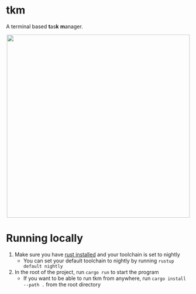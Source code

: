 # tkm
A terminal based **t**as**k** **m**anager.

<center><img class="center" src="https://i.imgur.com/v6rQZFE.png" height="500"></center>

# Running locally
1. Make sure you have [rust installed](https://doc.rust-lang.org/book/ch01-01-installation.html) and your toolchain is set to nightly
    - You can set your default toolchain to nightly by running `rustup default nightly`
2. In the root of the project, run `cargo run` to start the program
    - If you want to be able to run tkm from anywhere, run `cargo install --path .` from the root directory
